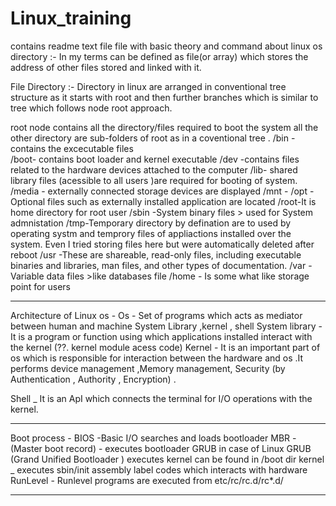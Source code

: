 # Linux_training
contains readme text file file with basic theory and command about linux os
directory :- In my terms can be defined as file(or array) which stores the address of other files stored and linked with it.

File Directory :- Directory in linux are arranged in conventional tree structure as it starts with root and then further branches
which is similar to tree which follows node root approach.

root node contains all the directory/files required to boot the system all the other directory are sub-folders of root as in a coventional tree .
/bin -contains the excecutable files \
/boot- contains boot loader and kernel executable 
/dev -contains files related to the hardware devices attached to the computer
/lib- shared library files (acessible to all users )are required for booting of system.
/media - externally connected storage devices are displayed
/mnt -
/opt - Optional files such as externally installed application are located
/root-It is home directory for root user 
/sbin -System binary files > used for System admnistation
/tmp-Temporary directory by defination are to used by operating systm and temprory files of 
appliactions installed over the system. Even I tried storing files here but were automatically
deleted after reboot
/usr -These are shareable, read-only files, including executable binaries and libraries, man files, and other types of documentation.
/var - Variable data files >like databases file 
/home - Is some what like storage point for users 

----------------------------------------------------------------------------------------------------------------------------------------------------------------
Architecture of Linux os - 
Os - Set of programs which acts as mediator between human and machine 
System Library ,kernel , shell 
System library - It is a program or function using which applications installed interact with the kernel (??. kernel module acess code)
Kernel - It is an important part of os which is responsible for interaction between the hardware and os .It performs device management ,Memory management,
Security (by Authentication , Authority , Encryption) .



Shell _ It is an ApI which connects the terminal for I/O operations with the kernel.

----------------------------------------------------------------------------------------------------------------------------------------------------------------
Boot process -
BIOS -Basic I/O searches and loads  bootloader
MBR - (Master boot record) - executes bootloader GRUB in case of Linux 
GRUB (Grand Unified Bootloader ) executes kernel can be found in /boot dir 
kernel _ executes sbin/init assembly label codes which interacts with hardware 
RunLevel - Runlevel programs are executed from etc/rc/rc.d/rc*.d/

--------------------------------------------------------------------------------------------------------------------------------------------------------------------------




